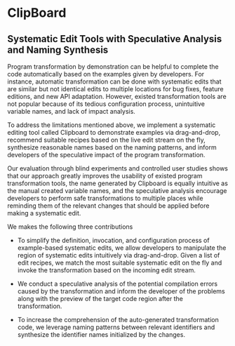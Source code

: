 # ClipBoard

## Systematic Edit Tools with Speculative Analysis and Naming Synthesis

Program transformation by demonstration can be helpful to complete the code automatically based on the examples given by developers. For instance, automatic transformation can be done with systematic edits that are similar but not identical edits to multiple locations for bug fixes, feature editions, and new API adaptation. However, existed transformation tools are not popular because of its tedious configuration process, unintuitive variable names, and lack of impact analysis.

To address the limitations mentioned above, we implement a systematic editing tool called Clipboard to demonstrate examples via drag-and-drop, recommend suitable recipes based on the live edit stream on the fly, synthesize reasonable names based on the naming patterns, and inform developers of the speculative impact of the program transformation.

Our evaluation through blind experiments and controlled user studies shows that our approach greatly improves the usability of existed program transformation tools, the name generated by Clipboard is equally intuitive as the manual created variable names, and the speculative analysis encourage developers to perform safe transformations to multiple places while reminding them of the relevant changes that should be applied before making a systematic edit.

We makes the following three contributions

- To simplify the definition, invocation, and configuration process of example-based systematic edits, we allow developers to manipulate the region of systematic edits intuitively via drag-and-drop. Given a list of edit recipes, we match the most suitable systematic edit on the fly and invoke the transformation based on the incoming edit stream.

- We conduct a speculative analysis of the potential compilation errors caused by the transformation and inform the developer of the problems along with the preview of the target code region after the transformation.

- To increase the comprehension of the auto-generated transformation code, we leverage naming patterns between relevant identifiers and synthesize the identifier names initialized by the changes.
